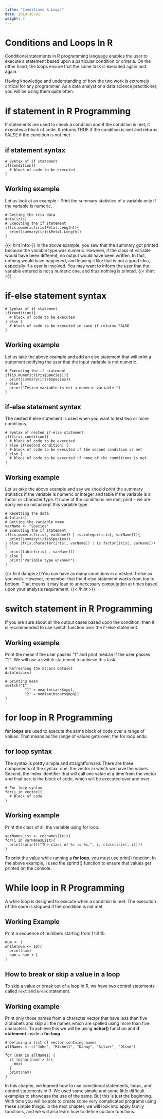 ```yaml
---
title: "Conditions & Loops"
date: 2019-10-01
weight: 3
---
```


# Conditions and Loops In R
Conditional statements in R programming language enables the user to execute a statement based upon a particular condition or criteria. On the other hand, the loops ensure that the same task is executed again and again.

Having knowledge and understanding of how the two work is extremely critical for any programmer. As a data analyst or a data science practitioner, you will be using them quite often.

# if statement in R Programming
If statements are used to check a condition and if the condition is met, it executes a block of code. It returns TRUE if the condition is met and returns FALSE if the condition is not met.

## if statement syntax
```
# Syntax of if statement
if(condition){
  # block of code to be executed
}
```
## Working example
Let us look at an example - Print the summary statistics of a variable only if the variable is numeric.

```
# Getting the iris data
data(iris)
# Executing the if statement
if(is.numeric(iris$Petal.Length)){
  print(summary(iris$Petal.Length))
}
```

{{< hint info>}}
In the above example, you saw that the summary got printed because the variable type was numeric. However, if the class of variable would have been different, no output would have been written. In fact, nothing would have happened, and leaving it like that is not a good idea, especially if a user is involved. You may want to inform the user that the variable entered is not a numeric one, and thus nothing is printed.
{{< /hint >}}

# if-else statement syntax
```
# Syntax of if statement
if(condition){
  # block of code to be executed
} else {
  # block of code to be executed in case if returns FALSE
}
```
## Working example
Let us take the above example and add an else statement that will print a statement notifying the user that the input variable is not numeric.

```
# Executing the if statement
if(is.numeric(iris$Species)){
  print(summary(iris$Species))
} else {
  print("Tested variable is not a numeric variable.")
}
```
## if-else statement syntax
The nested if else statement is used when you want to test two or more conditions.

```
# Syntax of nested if-else statement
if(first condition){
  # block of code to be executed
} else if(second condition) {
  # block of code to be executed if the second condition is met
} else {
  # block of code to be executed if none of the conditions is met.
}
```
## Working example
Let us take the above example and say we should print the summary statistics if the variable is numeric or integer and table if the variable is a factor or character type. If none of the conditions are met; print - we are sorry we do not accept this variable type.

```
# Resetting the data
data(iris)
# Getting the variable name
varName <- "Species"
# Executing the if statement
if(is.numeric(iris[, varName]) | is.integer(iris[, varName])){
  print(summary(iris$Species))
} else if(is.character(iris[, varName]) | is.factor(iris[, varName])) {
  print(table(iris[ , varName]))
} else {
  print("Variable type unknown")
}
```

{{< hint danger>}}You can have as many conditions in a nested if-else as you wish. However, remember that the if-else statement works from top to bottom. That means it may lead to unnecessary computation at times based upon your analysis requirement. {{< /hint >}}


# switch statement in R Programming
If you are sure about all the output cases based upon the condition, then it is recommended to use switch function over the if-else statement.

## Working example
Print the mean if the user passes "1" and print median if the user passes "2". We will use a switch statement to achieve this task.

```
# Refreshing the mtcars dataset
data(mtcars)

# printing mean
switch("1",
         "1" = mean(mtcars$mpg),
         "2" = median(mtcars$mpg))
}

```

# for loop in R Programming
**for loops** are used to execute the same block of code over a range of values. That means as the range of values gets over, the for loop ends.

## for loop syntax
The syntax is pretty simple and straightforward. There are three components of the syntax: one, the vector in which we have the values. Second, the index identifier that will call one value at a time from the vector and final part is the block of code, which will be executed over and over.

```
# For loop syntax
for(i in vector){
  # Block of code
}
```
## Working example
Print the class of all the variable using for loop.

```
varNamesList <- colnames(iris)
for(i in varNamesList){
  print(sprintf("The class of %s is %s.", i, class(iris[, i])))
}
```

To print the value while running a **for loop**, you must use print() function. In the above example, I used the sprintf() function to ensure that values get printed on the console.

# While loop in R Programming
A while loop is designed to execute when a condition is met. The execution of the code is stopped if the condition is not met.

## Working Example
Print a sequence of numbers starting from 1 till 10.

```
num <- 1
while(num <= 10){
  print(num)
  num = num + 1
}
```

## How to break or skip a value in a loop
To skip a value or break out of a loop in R, we have two control statements called `next` and `break` statement.

## Working example
Print only those names from a character vector that have less than five alphabets and skip all the names which are spelled using more than five characters. To achieve this we will be using **nchar()** function and **if statement** inside a **for loop**.

```
# Defining a list of vector containg names
allNames <- c("John", "Michell", "Danny", "Silver", "Olive")

for (nam in allNames) {
  if (nchar(nam) > 5){
    next
  }
  print(nam)
}
```

In this chapter, we learned how to use conditional statements, loops, and control statements in R. We used some simple and some little difficult examples to showcase the use of the same. But this is just the beginning. With time you will be able to create some very complicated programs using these simple things. In the next chapter, we will look into apply family functions, and we will also learn how to define custom functions.
